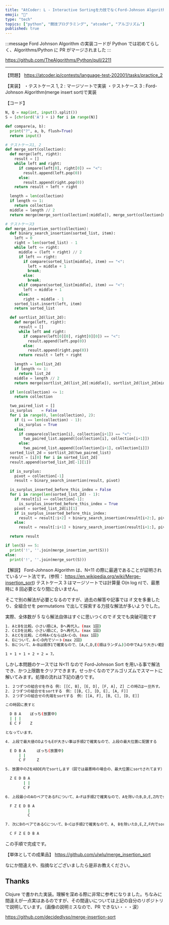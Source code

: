 ```yaml
---
title: "AtCoder: L - Interactive Sortingを力技でなくFord-Johnson Algorithmで最速で解く"
emoji: "🐡"
type: "tech"
topics: ["python", "競技プログラミング", "atcoder", "アルゴリズム"]
published: true
---
```


:::message
Ford Johnson Algorithm の実装コードが Python では初めてらしく、Algorithms/Python に PR がマージされました
:::

https://github.com/TheAlgorithms/Python/pull/2211

---

【問題】
https://atcoder.jp/contests/language-test-202001/tasks/practice_2

【実装】
・テストケース 1, 2 : マージソートで実装
・テストケース 3 : Ford-Johnson Algorithm(merge insert sort)で実装

【コード】

```python
N, Q = map(int, input().split())
S = [chr(ord('A') + i) for i in range(N)]

def compare(a, b):
  print("?", a, b, flush=True)
  return input()

# テストケース1, 2
def merge_sort(collection):
  def merge(left, right):
    result = []
    while left and right:
      if compare(left[0], right[0]) == "<":
        result.append(left.pop(0))
      else:
        result.append(right.pop(0))
    return result + left + right

  length = len(collection)
  if length <= 1:
    return collection
  middle = length // 2
  return merge(merge_sort(collection[:middle]), merge_sort(collection[middle:]))

# テストケース3
def merge_insertion_sort(collection):
  def binary_search_insertion(sorted_list, item):
    left = 0
    right = len(sorted_list) - 1
    while left <= right:
      middle = (left + right) // 2
      if left == right:
        if compare(sorted_list[middle], item) == "<":
          left = middle + 1
          break;
        else:
          break;
      elif compare(sorted_list[middle], item) == "<":
        left = middle + 1
      else:
        right = middle - 1
    sorted_list.insert(left, item)
    return sorted_list

  def sortlist_2d(list_2d):
    def merge(left, right):
      result = []
      while left and right:
        if compare(left[0][0], right[0][0]) == "<":
          result.append(left.pop(0))
        else:
          result.append(right.pop(0))
      return result + left + right

    length = len(list_2d)
    if length <= 1:
      return list_2d
    middle = length // 2
    return merge(sortlist_2d(list_2d[:middle]), sortlist_2d(list_2d[middle:]))

  if len(collection) <= 1:
    return collection

  two_paired_list = []
  is_surplus    = False
  for i in range(0, len(collection), 2):
    if (i == len(collection) - 1):
      is_surplus = True
    else:
      if compare(collection[i], collection[i+1]) == "<":
        two_paired_list.append([collection[i], collection[i+1]])
      else:
        two_paired_list.append([collection[i+1], collection[i]])
  sorted_list_2d = sortlist_2d(two_paired_list)
  result = [i[0] for i in sorted_list_2d]
  result.append(sorted_list_2d[-1][1])

  if is_surplus:
    pivot = collection[-1]
    result = binary_search_insertion(result, pivot)

  is_surplus_inserted_before_this_index = False
  for i in range(len(sorted_list_2d) - 1):
    if result[i] == collection[-1]:
      is_surplus_inserted_before_this_index = True
    pivot = sorted_list_2d[i][1]
    if is_surplus_inserted_before_this_index:
      result = result[:i+2] + binary_search_insertion(result[i+2:], pivot)
    else:
      result = result[:i+1] + binary_search_insertion(result[i+1:], pivot)

  return result

if len(S) == 5:
  print('!', ''.join(merge_insertion_sort(S)))
else:
  print('!', ''.join(merge_sort(S)))
```

【解説】
Ford-Johnson Algorithm は、N<11 の際に最適であることが証明されているソート法です。(参照： https://en.wikipedia.org/wiki/Merge-insertion_sort)
テストケース 3 はマージソートでは計算量 O(n log n)で、最悪時に 8 回必要となり間に合いません。

そこで別の解法が必要となるのですが、過去の解答や記事では if 文を多重したり、全組合せを permutations で出して探索する力技な解法が多いようでした。

実際、全体数が 5 なら解法自体はすぐに思いつくので if 文でも突破可能です

```bash
1. AとBを比較。小さい順にA, Bへ再代入。(max 1回)
2. CとDを比較。小さい順にC, Dへ再代入。(max 1回)
3. AとCを比較。この時A<CならばA<C<D。(max 1回)
4. Eについて、A<C<D内でソート(max 2回)
5. Bについて、A<Bは順序1で確実なので、[A,C,D,E(順はランダム)]の中でAより大きい範囲でソート。(max C,D,Eの範囲でソートする場合の2回)

1 + 1 + 1 + 2 + 2 = 7。
```

しかし本問題のケースでは N<11 なので Ford-Johnson Sort を用いる事で解法でき、かつ上限数をクリアできます。せっかくなのでアルゴリズムでスマートに解いてみます。処理の流れは下記の通りです。

```bash
1. ２つずつの組合せを作る 例: [[C, B], [E, D], [F, A], Z] この時Zは一旦外す。
2. ２つずつの組合せをsortする　例: [[B, C], [D, E], [A, F]]
3. ２つずつの組合せの先端をsortする　例: [[A, F], [B, C], [D, E]]

この時図に表すと

  D B A    ぼっち(放置中)
  | | |
  E C F    Z

となっています。

4. 上段で最大値のDよりもEが大きい事は手順2で確実なので、上段の最大位置に配置する

  E D B A     ぼっち(放置中)
      | |
      C F     Z

5. 放置中のZをABDE内でsortします（図では最悪時の場合の、最大位置にsortされてます）

  Z E D B A
        | |
        C F

6. 上段最小のAのペアであるFについて、A<Fは手順2で確実なので、Aを除いたB,D,E,Z内でsortします（図では最悪時の場合の、最大位置にsortされてます）

  F Z E D B A
          |
          C

7. 次にBのペアであるCについて、B<Cは手順2で確実なので、A, Bを除いたD,E,Z,F内でsortします

  C F Z E D B A

```

この手順で完成です。

【単体としての成果品】
https://github.com/ulwlu/merge_insertion_sort

なにか間違えや、指摘などございましたら是非お教えください。

## Thanks

Clojure で書かれた実装。理解を深める際に非常に参考になりました。ちなみに間違えが一点実はあるのですが、その間違いについては上記の自分のリポジトリで説明しています。（画像の説明ミスなので、PR できない・・・涙）

https://github.com/decidedlyso/merge-insertion-sort
